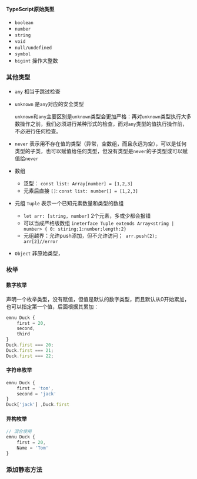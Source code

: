 #### TypeScript原始类型

- `boolean`
- `number`
- `string`
- `void`
- `null/undefined`
- `symbol`
- `bigint` 操作大整数

### 其他类型

- `any`  相当于跳过检查

- `unknown`   是`any`对应的安全类型

  `unknown`和`any`主要区别是`unknown`类型会更加严格：再对`unknown`类型执行大多数操作之前，我们必须进行某种形式的检查，而对`any`类型的值执行操作前，不必进行任何检查。

- `never` 表示用不存在值的类型（异常，空数组，而且永远为空），可以是任何类型的子类，也可以赋值给任何类型，但没有类型是`never`的子类型或可以赋值给`never`

- 数组

  - 泛型： `const list: Array[number] = [1,2,3]`
  - 元素后直接 `[]`: `const list: number[] = [1,2,3]`

- 元组 `Tuple`  表示一个已知元素数量和类型的数组

  - `let arr: [string, number]` 2个元素，多或少都会报错
  - 可以当成严格版数组 `ineterface Tuple extends Array<string | number> { 0: stiring;1:number;length:2}`
  - 元组越界：允许push添加，但不允许访问；` arr.push(2); arr[2]//error`

-  `Object` 非原始类型，

### 枚举

#### 数字枚举

声明一个枚举类型，没有赋值，但值是默认的数字类型，而且默认从0开始累加，也可以指定第一个值，后面根据其累加：

```typescript
emnu Duck {
	first = 20,
	second,
	third
}
Duck.first === 20;
Duck.first === 21;
Duck.first === 22;
```

#### 字符串枚举

```typescript
emnu Duck {
	first = 'tom',
	second = 'jack'
}
Duck['jack'] ,Duck.first
```

#### 异构枚举

```typescript
// 混合使用
emnu Duck {
	first = 20,
	Name = 'Tom'
}
```

### 添加静态方法



